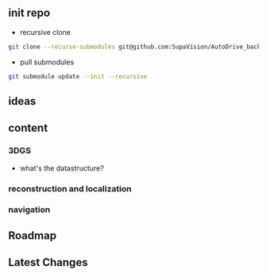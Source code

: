 
## init repo
- recursive clone
```bash
git clone --recurse-submodules git@github.com:SupaVision/AutoDrive_backend.git
```

- pull submodules
```bash
git submodule update --init --recursive 
```

## ideas


##  content
### 3DGS
- what's the datastructure?
### reconstruction and localization

### navigation

## Roadmap









## Latest Changes

